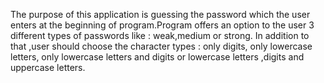 The purpose of this application is guessing the password which the user enters at the beginning of program.Program offers an option to the user 3 different types of passwords like : weak,medium or strong. In addition to that ,user should choose the character types : only digits, only lowercase letters, only lowercase letters and digits or lowercase letters ,digits and uppercase letters.

